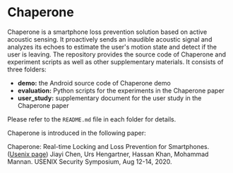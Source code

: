 # Chaperone

Chaperone is a smartphone loss prevention solution based on active acoustic sensing.
It proactively sends an inaudible acoustic signal and analyzes its echoes to
estimate the user's motion state and detect if the user is leaving. The repository
provides the source code of Chaperone and experiment scripts as well as other
supplementary materials. It consists of three folders:

- **demo:** the Android source code of Chaperone demo  
- **evaluation:** Python scripts for the experiments in the Chaperone paper
- **user_study:** supplementary document for the user study in the Chaperone paper

Please refer to the ```README.md``` file in each folder for details.

Chaperone is introduced in the following paper: 

Chaperone: Real-time Locking and Loss Prevention for Smartphones. ([Usenix page](https://www.usenix.org/conference/usenixsecurity20/presentation/chen-jiayi)) Jiayi Chen, Urs Hengartner, Hassan Khan, Mohammad Mannan. USENIX Security Symposium, Aug 12-14, 2020.
